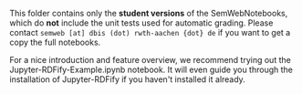 This folder contains only the **student versions** of the SemWebNotebooks, which do **not** include the unit tests used for automatic grading. Please contact `semweb [at] dbis (dot) rwth-aachen {dot} de` if you want to get a copy  the full notebooks.

For a nice introduction and feature overview, we recommend trying out the Jupyter-RDFify-Example.ipynb notebook. It will even guide you through the installation of Jupyter-RDFify if you haven't installed it already.